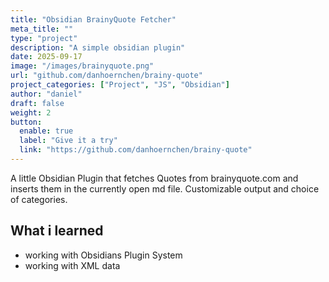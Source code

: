 ```yaml
---
title: "Obsidian BrainyQuote Fetcher"
meta_title: ""
type: "project"
description: "A simple obsidian plugin"
date: 2025-09-17
image: "/images/brainyquote.png"
url: "github.com/danhoernchen/brainy-quote"
project_categories: ["Project", "JS", "Obsidian"]
author: "daniel"
draft: false
weight: 2
button:
  enable: true
  label: "Give it a try"
  link: "https://github.com/danhoernchen/brainy-quote"
---
```


A little Obsidian Plugin that fetches Quotes from brainyquote.com and inserts them in the currently open md file. Customizable output and choice of categories.

## What i learned

- working with Obsidians Plugin System
- working with XML data
